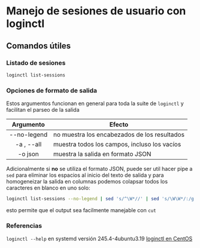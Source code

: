 # Manejo de sesiones de usuario con loginctl

## Comandos útiles

### Listado de sesiones

``` bash
loginctl list-sessions
```

### Opciones de formato de salida

Estos argumentos funcionan en general para toda la suite de `loginctl` y facilitan el parseo de la salida

| Argumento | Efecto |
|:---------:|--------|
|--no-legend| no muestra los encabezados de los resultados |
|-a , --all | muestra todos los campos, incluso los vacíos | 
|-o json | muestra la salida en formato JSON | 

Adicionalmente si **no** se utiliza el formato JSON, puede ser util hacer pipe a `sed` para eliminar los espacios al inicio del texto de salida y para homogeneizar la salida en columnas podemos colapsar todos los caracteres en blanco en uno solo: 

``` bash
loginctl list-sessions --no-legend | sed 's/^\W*//' | sed 's/\W\W*/:/g'
```

esto permite que el output sea facilmente manejable con `cut`


 

### Referencias

`loginctl --help` en systemd versión 245.4-4ubuntu3.19
[loginctl en CentOS](https://www.galisteocantero.com/aprendiendo-a-usar-el-comando-loginctl-en-centos/)


